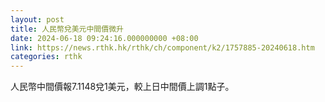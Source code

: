 ```yaml
---
layout: post
title: 人民幣兌美元中間價微升
date: 2024-06-18 09:24:16.000000000 +08:00
link: https://news.rthk.hk/rthk/ch/component/k2/1757885-20240618.htm
categories: rthk
---
```


人民幣中間價報7.1148兌1美元，較上日中間價上調1點子。

